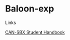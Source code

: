 # Baloon-exp

Links 

[CAN-SBX Student Handbook](https://docs.google.com/spreadsheets/d/1tMaeMAeOKJ4ylaGl0nS22eCIa0pdz3uffAxXWPfmn2A/edit?usp=sharing)
